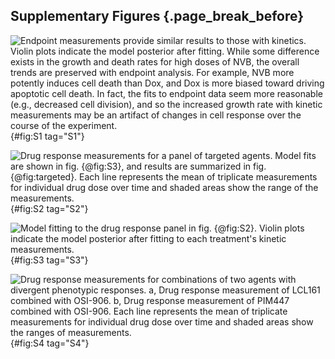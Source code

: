 ## Supplementary Figures {.page_break_before}

![**Endpoint measurements provide similar results to those with kinetics.**
Violin plots indicate the model posterior after fitting. While some difference exists in the growth and death rates for high doses of NVB, the overall trends are preserved with endpoint analysis. For example, NVB more potently induces cell death than Dox, and Dox is more biased toward driving apoptotic cell death. In fact, the fits to endpoint data seem more reasonable (e.g., decreased cell division), and so the increased growth rate with kinetic measurements may be an artifact of changes in cell response over the course of the experiment.
](./output/FigureS1.svg){#fig:S1 tag="S1"}

![**Drug response measurements for a panel of targeted agents.**
Model fits are shown in fig. {@fig:S3}, and results are summarized in fig. {@fig:targeted}.
Each line represents the mean of triplicate measurements for individual drug dose over time and shaded areas show the range of the measurements.
](./output/FigureS2.svg){#fig:S2 tag="S2"}

![**Model fitting to the drug response panel in fig. {@fig:S2}.**
Violin plots indicate the model posterior after fitting to each treatment's kinetic measurements.
](./output/FigureS3.svg){#fig:S3 tag="S3"}

![**Drug response measurements for combinations of two agents with divergent phenotypic responses.**
a, Drug response measurement of LCL161 combined with OSI-906.
b, Drug response measurement of PIM447 combined with OSI-906.
Each line represents the mean of triplicate measurements for individual drug dose over time and shaded areas show the ranges of measurements.
](./output/FigureS4.svg){#fig:S4 tag="S4"}
